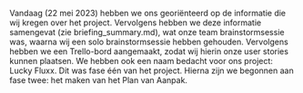 Vandaag (22 mei 2023) hebben we ons georiënteerd op de informatie die wij kregen over het project. Vervolgens
hebben we deze informatie samengevat (zie briefing_summary.md), wat onze team brainstormsessie was, waarna wij een solo brainstormsessie hebben gehouden.
Vervolgens hebben we een Trello-bord aangemaakt, zodat wij hierin onze user stories kunnen plaatsen.
We hebben ook een naam bedacht voor ons project: Lucky Fluxx. Dit was fase één van het project.
Hierna zijn we begonnen aan fase twee: het maken van het Plan van Aanpak.